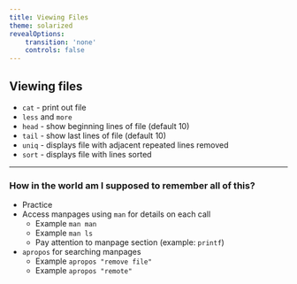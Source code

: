 ```yaml
---
title: Viewing Files
theme: solarized
revealOptions:
    transition: 'none'
    controls: false
---
```


## Viewing files

* `cat` - print out file
* `less` and `more`
* `head` - show beginning lines of file (default 10)
* `tail` - show last lines of file (default 10)
* `uniq` - displays file with adjacent repeated lines removed 
* `sort` - displays file with lines sorted

---

### How in the world am I supposed to remember all of this?

* Practice
* Access manpages using `man` for details on each call
    * Example `man man`
    * Example `man ls`
    * Pay attention to manpage section (example: `printf`)
* `apropos` for searching manpages
    * Example `apropos "remove file"`
    * Example `apropos "remote"`
